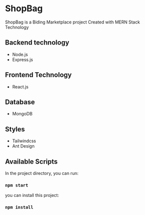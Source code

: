 # ShopBag
ShopBag is a Biding Marketplace project Created with MERN Stack Technology

## Backend technology
* Node.js
* Express.js

## Frontend Technology 
* React.js

## Database 
* MongoDB

## Styles
* Tailwindcss
* Ant Design


## Available Scripts

In the project directory, you can run:

### `npm start`

you can install this project:

### `npm install`



